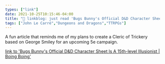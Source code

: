 ```yaml
---
types: ["link"]
date: 2021-10-25T10:15:46-04:00
title: "🔗 linkblog: just read 'Bugs Bunny's Official D&D Character Sheet Is A 15th-level Illusionist | Boing Boing'"
tags: ["John Le Carré","Dungeons and Dragons","TTRPGs"]
---
```

A fun article that reminds me of my plans to create a Cleric of Trickery based on George Smiley for an upcoming 5e campaign.
 
[link to 'Bugs Bunny's Official D&D Character Sheet Is A 15th-level Illusionist | Boing Boing'](https://boingboing.net/2021/10/25/bugs-bunnys-official-dd-character-sheet-is-a-15th-level-illusionist.html?utm_source=rss)
